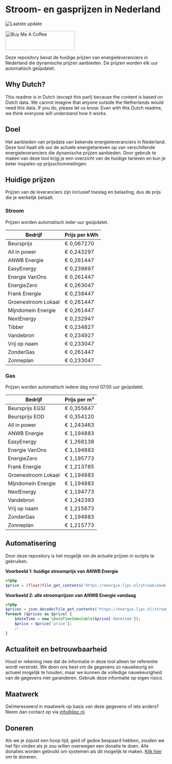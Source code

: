 # Stroom- en gasprijzen in Nederland

![Laatste update](https://img.shields.io/badge/laatste%20update-2024--09--09%2016%3A00%20CET-brightgreen)

<a href="https://www.buymeacoffee.com/Lars-" target="_blank"><img src="https://cdn.buymeacoffee.com/buttons/v2/default-orange.png" alt="Buy Me A Coffee" height="60" style="height: 60px !important;width: 217px !important;" ></a>

Deze repository bevat de huidige prijzen van energieleveranciers in Nederland die dynamische prijzen aanbieden. De prijzen worden elk uur automatisch geüpdatet.

## Why Dutch?

This readme is in Dutch (except this part) because the content is based on Dutch data. We cannot imagine that anyone outside the Netherlands would need this data. If you do, please let us know. Even with this Dutch readme, we think
everyone will understand how it works.

## Doel

Het aanbieden van prijsdata van bekende energieleveranciers in Nederland. Deze tool haalt elk uur de actuele energietarieven op van verschillende energieleveranciers die dynamische prijzen aanbieden. Door gebruik te maken van deze tool
krijg je een overzicht van de huidige tarieven en kun je beter inspelen op prijsschommelingen.

## Huidige prijzen

Prijzen van de leveranciers zijn inclusief toeslag en belasting, dus de prijs die je werkelijk betaalt.

### Stroom

Prijzen worden automatisch ieder uur geüpdatet.

 Bedrijf | Prijs per kWh 
---------|---------------
Beursprijs | € 0,067270
All in power | € 0,243297
ANWB Energie | € 0,261447
EasyEnergy | € 0,239897
Energie VanOns | € 0,261447
EnergieZero | € 0,263047
Frank Energie | € 0,238447
Groenestroom Lokaal | € 0,261447
Mijndomein Energie | € 0,261447
NextEnergy | € 0,232947
Tibber | € 0,234827
Vandebron | € 0,234927
Vrij op naam | € 0,233047
ZonderGas | € 0,261447
Zonneplan | € 0,233047


### Gas

Prijzen worden automatisch iedere dag rond 07.00 uur geüpdatet.

 Bedrijf | Prijs per m³ 
---------|--------------
Beursprijs EGSI | € 0,355647
Beursprijs EOD | € 0,354120
All in power | € 1,243463
ANWB Energie | € 1,194883
EasyEnergy | € 1,268138
Energie VanOns | € 1,194883
EnergieZero | € 1,195773
Frank Energie | € 1,213785
Groenestroom Lokaal | € 1,194883
Mijndomein Energie | € 1,194883
NextEnergy | € 1,194773
Vandebron | € 1,242393
Vrij op naam | € 1,215673
ZonderGas | € 1,194883
Zonneplan | € 1,215773


## Automatisering

Door deze repository is het mogelijk om de actuele prijzen in scripts te gebruiken.

**Voorbeeld 1: huidige stroomprijs van ANWB Energie**

```php
<?php
$price = (float)file_get_contents('https://energie.ljpc.nl/stroom/anwb-energie-nu.txt');

```

**Voorbeeld 2: alle stroomprijzen van ANWB Energie vandaag**

```php
<?php
$prices = json_decode(file_get_contents('https://energie.ljpc.nl/stroom/all-in-power-vandaag.json'),true);
foreach ($prices as $price) {
    $dateTime = new \DateTimeImmutable($price['datetime']);
    $price = $price['price'];
    // ...
}
```

## Actualiteit en betrouwbaarheid

Houd er rekening mee dat de informatie in deze tool alleen ter referentie wordt verstrekt. We doen ons best om de gegevens zo nauwkeurig en actueel mogelijk te houden, maar we kunnen de volledige nauwkeurigheid van de gegevens niet
garanderen. Gebruik deze informatie op eigen risico.

## Maatwerk

Geïnteresseerd in maatwerk op basis van deze gegevens of iets anders? Neem dan contact op
via [info@ljpc.nl](mailto:info@ljpc.nl?subject=Energie%20prijzen).

## Doneren

Als we je zojuist een hoop tijd, geld of gedoe bespaard hebben, zouden we het fijn vinden als je zou willen overwegen een
donatie te doen. Alle donaties worden gebruikt om systemen als dit mogelijk te
maken. [Klik hier](https://www.buymeacoffee.com/Lars-) om te doneren.
